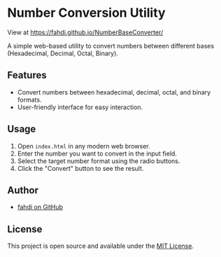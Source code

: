 
# Number Conversion Utility

View at https://fahdi.github.io/NumberBaseConverter/

A simple web-based utility to convert numbers between different bases (Hexadecimal, Decimal, Octal, Binary).

## Features

- Convert numbers between hexadecimal, decimal, octal, and binary formats.
- User-friendly interface for easy interaction.

## Usage

1. Open `index.html` in any modern web browser.
2. Enter the number you want to convert in the input field.
3. Select the target number format using the radio buttons.
4. Click the "Convert" button to see the result.

## Author

- [fahdi on GitHub](https://github.com/fahdi)

## License

This project is open source and available under the [MIT License](LICENSE).
